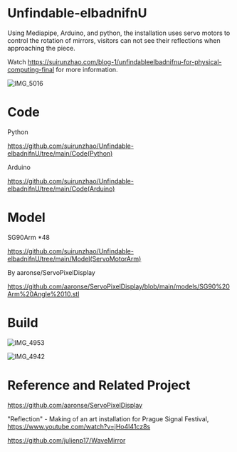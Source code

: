 # Unfindable-elbadnifnU
Using Mediapipe, Arduino, and python, the installation uses servo motors to control the rotation of mirrors, visitors can not see their reflections when approaching the piece. 

Watch https://suirunzhao.com/blog-1/unfindableelbadnifnu-for-physical-computing-final for more information.

![IMG_5016](https://user-images.githubusercontent.com/102000475/168387109-08956bbb-8d36-4ec4-95e2-969a7fe728c9.jpg)

# Code

Python

https://github.com/suirunzhao/Unfindable-elbadnifnU/tree/main/Code(Python)

Arduino

https://github.com/suirunzhao/Unfindable-elbadnifnU/tree/main/Code(Arduino)

# Model

SG90Arm *48

https://github.com/suirunzhao/Unfindable-elbadnifnU/tree/main/Model(ServoMotorArm)

By aaronse/ServoPixelDisplay

https://github.com/aaronse/ServoPixelDisplay/blob/main/models/SG90%20Arm%20Angle%2010.stl

# Build

![IMG_4953](https://user-images.githubusercontent.com/102000475/168387721-43c1464c-2c98-4030-9e0e-f6e970ecba35.jpg)

![IMG_4942](https://user-images.githubusercontent.com/102000475/168389761-35490e58-9be4-4c35-b3d1-34149fecbbb1.JPG)



# Reference and Related Project

https://github.com/aaronse/ServoPixelDisplay

"Reflection" - Making of an art installation for Prague Signal Festival, https://www.youtube.com/watch?v=jHo4l41cz8s

https://github.com/julienp17/WaveMirror
